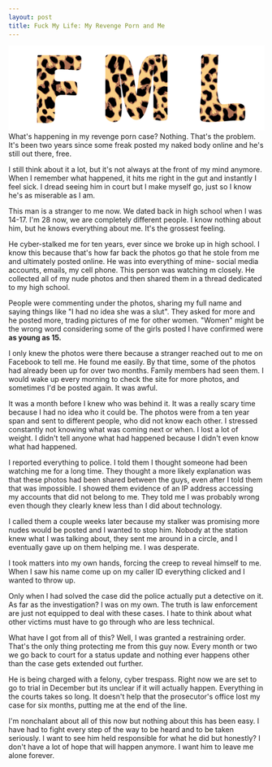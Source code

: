 ```yaml
---
layout: post
title: Fuck My Life: My Revenge Porn and Me 
---
```

![fml](/images/fml.png)
What's happening in my revenge porn case? Nothing. That's the problem. It's been two years since some freak posted my naked body online and he's still out there, free. 

I still think about it a lot,  but it's not always at the front of my mind anymore. When I remember what happened, it hits me right in the gut and instantly I feel sick. I dread seeing him in court but I make myself go, just so I know he's as miserable as I am. 

This man is a stranger to me now. We dated back in high school when I was 14-17. I'm 28 now, we are completely different people. I know nothing about him, but he knows everything about me. It's the grossest feeling. 

He cyber-stalked me for ten years, ever since we broke up in high school. I know this because that's how far back the photos go that he stole from me and ultimately posted online. He was into everything of mine- social media accounts, emails, my cell phone. This person was watching m closely. He collected all of my nude photos and then shared them in a thread dedicated to my high school.

People were commenting under the photos, sharing my full name and saying things like "I had no idea she was a slut". They asked for more and he posted more, trading pictures of me for other women. "Women" might be the wrong word considering some of the girls posted I have confirmed were **as young as 15.**

I only knew the photos were there because a stranger reached out to me on Facebook to tell me. He found me easily. By that time, some of the photos had already been up for over two months. Family members had seen them. I would wake up every morning to check the site for more photos, and sometimes I'd be posted again. It was awful. 

It was a month before I knew who was behind it. It was a really scary time because I had no idea who it could be. The photos were from a ten year span and sent to different people, who did not know each other. I stressed constantly not knowing what was coming next or when. I lost a lot of weight. I didn't tell anyone what had happened because I didn't even know what had happened.

I reported everything to police. I told them I thought someone had been watching me for a long time. They thought a more likely explanation was that these photos had been shared between the guys, even after I told them that was impossible. I showed them evidence of an IP address accessing my accounts that did not belong to me. They told me I was probably wrong even though they clearly knew less than I did about technology.

I called them a couple weeks later because my stalker was promising more nudes would be posted and I wanted to stop him. Nobody at the station knew what I was talking about, they sent me around in a circle, and I eventually gave up on them helping me. I was desperate.

I took matters into my own hands, forcing the creep to reveal himself to me. When I saw his name come up on my caller ID everything clicked and I wanted to throw up. 

Only when I had solved the case did the police actually put a detective on it. As far as the investigation? I was on my own. The truth is law enforcement are just not equipped to deal with these cases. I hate to think about what other victims must have to go through who are less technical.

What have I got from all of this? Well, I was granted a restraining order. That's the only thing protecting me from this guy now. Every month or two we go back to court for a status update and nothing ever happens other than the case gets extended out further. 

He is being charged with a felony, cyber trespass. Right now we are set to go to trial in December but its unclear if it will actually happen. Everything in the courts takes so long. It doesn't help that the prosecutor's office lost my case for six months, putting me at the end of the line. 

I'm nonchalant about all of this now but nothing about this has been easy. I have had to fight every step of the way to be heard and to be taken seriously. I want to see him held responsible for what he did but honestly? I don't have a lot of hope that will happen anymore. I want him to leave me alone forever. 